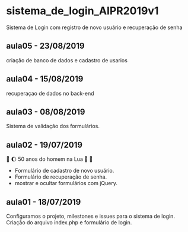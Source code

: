 # sistema_de_login_AIPR2019v1
Sistema de Login com registro de novo usuário e recuperação de senha

## aula05 - 23/08/2019
criação de banco de dados e cadastro de usarios

## aula04 - 15/08/2019
recuperaçao de dados no back-end

## aula03 - 08/08/2019
Sistema de validação dos formulários.

## aula02 - 19/07/2019 
:rocket: :moon: 50 anos do homem na Lua 🌝 🌚

* Formulário de cadastro de novo usuário.
* Formulário de recuperação de senha.
* mostrar e ocultar formulários com jQuery.

## aula01 - 18/07/2019
Configuramos o projeto, milestones e issues para o sistema de login.
Criação do arquivo index.php e formulário de login.